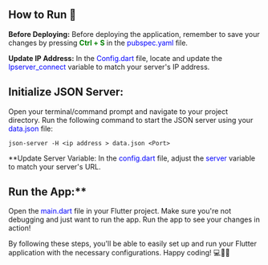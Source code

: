 ## How to Run 🚀

**Before Deploying:**
Before deploying the application, remember to save your changes by pressing <span style="color: green; font-weight: bold;">Ctrl + S</span> in the <span style="color: blue;">pubspec.yaml</span> file.

**Update IP Address:**
In the <span style="color: blue;">Config.dart</span> file, locate and update the <span style="color: blue;">Ipserver_connect</span> variable to match your server's IP address.

## Initialize JSON Server:
Open your terminal/command prompt and navigate to your project directory. Run the following command to start the JSON server using your <span style="color: blue;">data.json</span> file:
```
json-server -H <ip address > data.json <Port>
```

**Update Server Variable:
In the <span style="color: blue;">config.dart</span> file, adjust the <span style="color: blue;">server</span> variable to match your server's URL.

## Run the App:**
Open the <span style="color: blue;">main.dart</span> file in your Flutter project. Make sure you're not debugging and just want to run the app. Run the app to see your changes in action!

By following these steps, you'll be able to easily set up and run your Flutter application with the necessary configurations. Happy coding! 💻📱🎉


